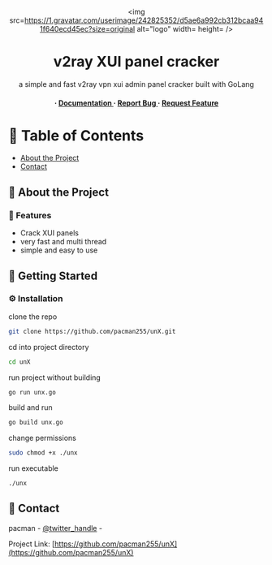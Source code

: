 <div align='center'>

<img 
src=https://1.gravatar.com/userimage/242825352/d5ae6a992cb312bcaa941f640ecd45ec?size=original 
alt="logo" width= height= />

<h1>v2ray XUI panel cracker</h1>
<p>a simple and fast v2ray vpn xui admin panel cracker built with 
GoLang</p>

<h4> <span> · </span> <a 
href="https://github.com/pacman255/unX/blob/master/README.md"> 
Documentation </a> <span> · </span> <a 
href="https://github.com/pacman255/unX/issues"> Report Bug </a> <span> · 
</span> <a href="https://github.com/pacman255/unX/issues"> Request Feature 
</a> </h4>


</div>

# :notebook_with_decorative_cover: Table of Contents

- [About the Project](#star2-about-the-project)
- [Contact](#handshake-contact)


## :star2: About the Project

### :dart: Features
- Crack XUI panels
- very fast and multi thread
- simple and easy to use


## :toolbox: Getting Started

### :gear: Installation

clone the repo
```bash
git clone https://github.com/pacman255/unX.git
```
cd into project directory
```bash
cd unX
```
run project without building
```bash
go run unx.go
```
build and run
```bash
go build unx.go
```
change permissions
```bash
sudo chmod +x ./unx
```
run executable
```bash
./unx
```


## :handshake: Contact

pacman - [@twitter_handle](https://twitter.com/pacman_255) -

Project Link: 
[https://github.com/pacman255/unX](https://github.com/pacman255/unX)
